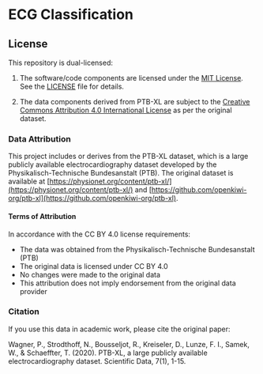 # ECG Classification

## License
This repository is dual-licensed:

1. The software/code components are licensed under the [MIT License](https://opensource.org/licenses/MIT). See the [LICENSE](LICENSE) file for details.

2. The data components derived from PTB-XL are subject to the [Creative Commons Attribution 4.0 International License](https://creativecommons.org/licenses/by/4.0/) as per the original dataset.

### Data Attribution
This project includes or derives from the PTB-XL dataset, which is a large publicly available electrocardiography dataset developed by the Physikalisch-Technische Bundesanstalt (PTB). The original dataset is available at [https://physionet.org/content/ptb-xl/](https://physionet.org/content/ptb-xl/) and [https://github.com/openkiwi-org/ptb-xl](https://github.com/openkiwi-org/ptb-xl). 

#### Terms of Attribution
In accordance with the CC BY 4.0 license requirements:
- The data was obtained from the Physikalisch-Technische Bundesanstalt (PTB)
- The original data is licensed under CC BY 4.0
- No changes were made to the original data
- This attribution does not imply endorsement from the original data provider

### Citation
If you use this data in academic work, please cite the original paper:

Wagner, P., Strodthoff, N., Bousseljot, R., Kreiseler, D., Lunze, F. I., Samek, W., & Schaeffter, T. (2020). PTB-XL, a large publicly available electrocardiography dataset. Scientific Data, 7(1), 1-15.
